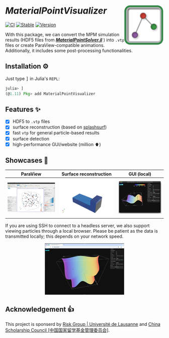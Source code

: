 # ***MaterialPointVisualizer*** <img src="docs/src/assets/logo.png" align="right" height="126" />

[![CI](https://github.com/LandslideSIM/MaterialPointVisualizer.jl/actions/workflows/ci.yml/badge.svg)](https://github.com/LandslideSIM/MaterialPointVisualizer.jl/actions/workflows/ci.yml) 
[![Stable](https://img.shields.io/badge/docs-stable-blue.svg?logo=quicklook)](https://LandslideSIM.github.io/MaterialPointVisualizer.jl/stable)
[![Version](https://img.shields.io/badge/version-v0.1.3-pink)]()

With this package, we can convert the MPM simulation results (HDF5 files from ***[MaterialPointSolver.jl](https://github.com/LandslideSIM/MaterialPointSolver.jl)*** ) into `.vtp` files or create ParaView-compatible animations. Additionally, it includes some post-processing functionalities.

## Installation ⚙️

Just type <kbd>]</kbd> in Julia's `REPL`:

```julia
julia> ]
(@1.11) Pkg> add MaterialPointVisualizer
```

## Features ✨

- [x] HDF5 to `.vtp` files
- [x] surface reconstruction (based on [splashsurf](https://github.com/LandslideSIM/MaterialPointSolver.jl))
- [x] fast `vtp` for general particle-based results
- [x] surface detection
- [x] high-performance GUI/website (million ⬆️) 

## Showcases 🎲

| ParaView                                                 | Surface reconstruction                        | GUI (local)                                     |
|:--------------------------------------------------------:|:---------------------------------------------:|:-----------------------------------------------:|
| <img src="docs/src/assets/particle2vtp.png" width="300"> | <img src="docs/src/assets/1.gif" width="300"> | <img src="docs/src/assets/gui.png" width="300"> |

If you are using SSH to connect to a headless server, we also support viewing particles through a local browser. Please be patient as the data is transmitted locally; this depends on your network speed.

<div align="center">
    <img src="docs/src/assets/website.gif" width="50%" />
</div>

## Acknowledgement 👍

This project is sponserd by [Risk Group | Université de Lausanne](https://wp.unil.ch/risk/) and [China Scholarship Council [中国国家留学基金管理委员会]](https://www.csc.edu.cn/).